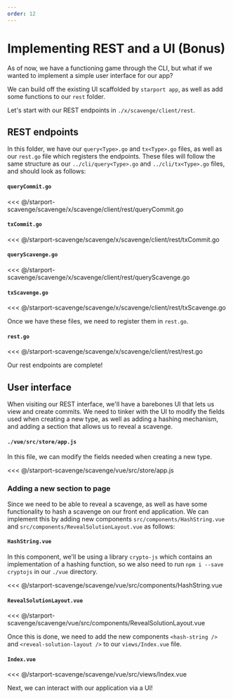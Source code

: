 ```yaml
---
order: 12
---
```


# Implementing REST and a UI (Bonus)

As of now, we have a functioning game through the CLI, but what if we wanted to implement a simple user interface for our app?

We can build off the existing UI scaffolded by `starport app`, as well as add some functions to our `rest` folder.

Let's start with our REST endpoints in `./x/scavenge/client/rest`.

## REST endpoints

In this folder, we have our `query<Type>.go` and `tx<Type>.go` files, as well as our `rest.go` file which registers the endpoints. These files will follow the same structure as our `../cli/query<Type>.go` and `../cli/tx<Type>.go` files, and should look as follows:


#### `queryCommit.go`
<<< @/starport-scavenge/scavenge/x/scavenge/client/rest/queryCommit.go

#### `txCommit.go`
<<< @/starport-scavenge/scavenge/x/scavenge/client/rest/txCommit.go

#### `queryScavenge.go`
<<< @/starport-scavenge/scavenge/x/scavenge/client/rest/queryScavenge.go

#### `txScavenge.go`
<<< @/starport-scavenge/scavenge/x/scavenge/client/rest/txScavenge.go

Once we have these files, we need to register them in `rest.go`.

#### `rest.go`
<<< @/starport-scavenge/scavenge/x/scavenge/client/rest/rest.go


Our rest endpoints are complete!

## User interface

When visiting our REST interface, we'll have a barebones UI that lets us view and create commits. We need to tinker with the UI to modify the fields used when creating a new type, as well as adding a hashing mechanism, and adding a section that allows us to reveal a scavenge.

#### `./vue/src/store/app.js`

In this file, we can modify the fields needed when creating a new type.

<<< @/starport-scavenge/scavenge/vue/src/store/app.js

### Adding a new section to page

Since we need to be able to reveal a scavenge, as well as have some functionality to hash a scavenge on our front end application. We can implement this by adding new components `src/components/HashString.vue` and `src/components/RevealSolutionLayout.vue` as follows:

#### `HashString.vue`

In this component, we'll be using a library `crypto-js` which contains an implementation of a hashing function, so we also need to run `npm i --save cryptojs` in our `./vue` directory.

<<< @/starport-scavenge/scavenge/vue/src/components/HashString.vue

#### `RevealSolutionLayout.vue`

<<< @/starport-scavenge/scavenge/vue/src/components/RevealSolutionLayout.vue

Once this is done, we need to add the new components `<hash-string />` and `<reveal-solution-layout />` to our `views/Index.vue` file.

#### `Index.vue`
<<< @/starport-scavenge/scavenge/vue/src/views/Index.vue


Next, we can interact with our application via a UI!

